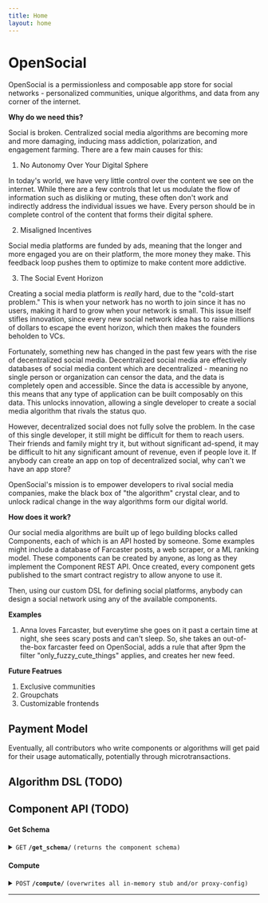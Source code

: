 ```yaml
---
title: Home
layout: home
---
```


# OpenSocial 

OpenSocial is a permissionless and composable app store for social networks - personalized communities, unique algorithms, and data from any corner of the internet.

**Why do we need this?**

Social is broken. Centralized social media algorithms are becoming more and more damaging, inducing mass addiction, polarization, and engagement farming. There are a few main causes for this:

1. No Autonomy Over Your Digital Sphere

In today's world, we have very little control over the content we see on the internet. While there are a few controls that let us modulate the flow of information such as disliking or muting, these often don't work and indirectly address the individual issues we have. Every person should be in complete control of the content that forms their digital sphere.

2. Misaligned Incentives

Social media platforms are funded by ads, meaning that the longer and more engaged you are on their platform, the more money they make. This feedback loop pushes them to optimize to make content more addictive. 

3. The Social Event Horizon

Creating a social media platform is *really* hard, due to the "cold-start problem." This is when your network has no worth to join since it has no users, making it hard to grow when your network is small. This issue itself stifles innovation, since every new social network idea has to raise millions of dollars to escape the event horizon, which then makes the founders beholden to VCs.

Fortunately, something new has changed in the past few years with the rise of decentralized social media. Decentralized social media are effectively databases of social media content which are decentralized - meaning no single person or organization can censor the data, and the data is completely open and accessible. Since the data is accessible by anyone, this means that any type of application can be built composably on this data. This unlocks innovation, allowing a single developer to create a social media algorithm that rivals the status quo.

However, decentralized social does not fully solve the problem. In the case of this single developer, it still might be difficult for them to reach users. Their friends and family might try it, but without significant ad-spend, it may be difficult to hit any significant amount of revenue, even if people love it.  If anybody can create an app on top of decentralized social, why can't we have an app store?

OpenSocial's mission is to empower developers to rival social media companies, make the black box of "the algorithm" crystal clear, and to unlock radical change in the way algorithms form our digital world.

**How does it work?**

Our social media algorithms are built up of lego building blocks called Components, each of which is an API hosted by someone. Some examples might include a database of Farcaster posts, a web scraper, or a ML ranking model. These components can be created by anyone, as long as they implement the Component REST API. Once created, every component gets published to the smart contract registry to allow anyone to use it.

Then, using our custom DSL for defining social platforms, anybody can design a social network using any of the available components. 

**Examples**

1. Anna loves Farcaster, but everytime she goes on it past a certain time at night, she sees scary posts and can't sleep. So, she takes an out-of-the-box farcaster feed on OpenSocial, adds a rule that after 9pm the filter "only_fuzzy_cute_things" applies, and creates her new feed.

**Future Featrues**
1. Exclusive communities
2. Groupchats
3. Customizable frontends

## Payment Model

Eventually, all contributors who write components or algorithms will get paid for their usage automatically, potentially through microtransactions. 

## Algorithm DSL (TODO)

## Component API (TODO)

#### Get Schema

<details>
 <summary><code>GET</code> <code><b>/get_schema/</b></code> <code>(returns the component schema)</code></summary>

##### Parameters

> | name      |  type     | data type               | description                                                           |
> |-----------|-----------|-------------------------|-----------------------------------------------------------------------|
> | None      |  required | object (JSON or YAML)   | N/A  |


##### Responses

> | http code     | content-type                      | response                                                            |
> |---------------|-----------------------------------|---------------------------------------------------------------------|
> | `200`         | `application/json`                | `{"code": "200", "body": {}}`                                |
> | `400`         | `application/json`                | `{"code":"400","message":"Bad Request"}`                            |
> | `405`         | `text/html;charset=utf-8`         | None                                                                |

##### Example cURL

> ```javascript
>  curl -X POST -H "Content-Type: application/json" --data @post.json http://localhost:8889/
> ```

</details>

#### Compute

<details>
 <summary><code>POST</code> <code><b>/compute/</b></code> <code>(overwrites all in-memory stub and/or proxy-config)</code></summary>

##### Parameters

> | name      |  type     | data type               | description                                                           |
> |-----------|-----------|-------------------------|-----------------------------------------------------------------------|
> | input      |  required | object (JSON or YAML)   | input, following the schema  |


##### Responses

> | http code     | content-type                      | response                                                            |
> |---------------|-----------------------------------|---------------------------------------------------------------------|
> | `200`         | `application/json`                | `Configuration created successfully`                                |
> | `400`         | `application/json`                | `{"code":"400","message":"Bad Request"}`                            |
> | `405`         | `text/html;charset=utf-8`         | None                                                                |

##### Example cURL

> ```javascript
>  curl -X POST -H "Content-Type: application/json" --data @post.json http://localhost:8889/
> ```

</details>

----

[^1]: [It can take up to 10 minutes for changes to your site to publish after you push the changes to GitHub](https://docs.github.com/en/pages/setting-up-a-github-pages-site-with-jekyll/creating-a-github-pages-site-with-jekyll#creating-your-site).

[Just the Docs]: https://just-the-docs.github.io/just-the-docs/
[GitHub Pages]: https://docs.github.com/en/pages
[README]: https://github.com/just-the-docs/just-the-docs-template/blob/main/README.md
[Jekyll]: https://jekyllrb.com
[GitHub Pages / Actions workflow]: https://github.blog/changelog/2022-07-27-github-pages-custom-github-actions-workflows-beta/
[use this template]: https://github.com/just-the-docs/just-the-docs-template/generate
